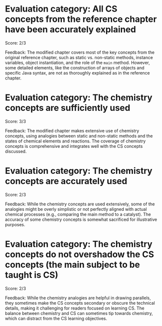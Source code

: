 # Evaluation category: All CS concepts from the reference chapter have been accurately explained

Score: 2/3

Feedback: The modified chapter covers most of the key concepts from the original reference chapter, such as static vs. non-static methods, instance variables, object instantiation, and the role of the `main` method. However, some detailed elements, like the construction of arrays of objects and specific Java syntax, are not as thoroughly explained as in the reference chapter.

# Evaluation category: The chemistry concepts are sufficiently used

Score: 3/3

Feedback: The modified chapter makes extensive use of chemistry concepts, using analogies between static and non-static methods and the states of chemical elements and reactions. The coverage of chemistry concepts is comprehensive and integrates well with the CS concepts discussed.

# Evaluation category: The chemistry concepts are accurately used

Score: 2/3

Feedback: While the chemistry concepts are used extensively, some of the analogies might be overly simplistic or not perfectly aligned with actual chemical processes (e.g., comparing the main method to a catalyst). The accuracy of some chemistry concepts is somewhat sacrificed for illustrative purposes.

# Evaluation category: The chemistry concepts do not overshadow the CS concepts (the main subject to be taught is CS)

Score: 2/3

Feedback: While the chemistry analogies are helpful in drawing parallels, they sometimes make the CS concepts secondary or obscure the technical details, making it challenging for readers focused on learning CS. The balance between chemistry and CS can sometimes tip towards chemistry, which can distract from the CS learning objectives.

